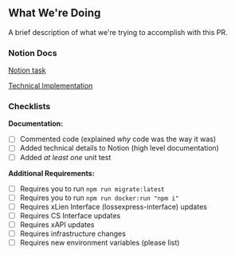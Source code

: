 ## What We're Doing
A brief description of what we're trying to accomplish with this PR.

### Notion Docs
[Notion task](https://www.notion.so/lossexpress/Change-doc-chunk-uploads-to-use-S3-instead-of-the-DB-as-a-temp-store-b6fe38039b0541eb9e56049f2c52e827)

[Technical Implementation](https://www.notion.so/lossexpress/Document-Uploads-fc8e783d9fe846059701f889e15c0363)

### Checklists
__Documentation:__
- [ ] Commented code (explained _why_ code was the way it was)
- [ ] Added technical details to Notion (high level documentation)
- [ ] Added _at least one_ unit test

__Additional Requirements:__
- [ ] Requires you to run `npm run migrate:latest`
- [ ] Requires you to run `npm run docker:run "npm i"`
- [ ] Requires xLien Interface (lossexpress-interface) updates
- [ ] Requires CS Interface updates
- [ ] Requires xAPI updates
- [ ] Requires infrastructure changes
- [ ] Requires new environment variables (please list)
